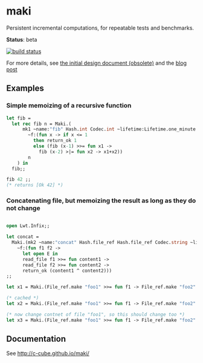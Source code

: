 # maki

Persistent incremental computations, for repeatable tests and benchmarks.

**Status**: beta

[![build status](https://api.travis-ci.org/c-cube/maki.svg?branch=master)](https://travis-ci.org/c-cube/maki)

For more details, see [the initial design document (obsolete)](doc/maki_design.md)
and the [blog post](https://cedeela.fr/maki-on-disk-memoization-for-deterministic-fun-and-profit.html)

## Examples

### Simple memoizing of a recursive function

```ocaml
let fib =
  let rec fib n = Maki.(
      mk1 ~name:"fib" Hash.int Codec.int ~lifetime:Lifetime.one_minute
        ~f:(fun x -> if x <= 1
          then return_ok 1
          else (fib (x-1) >>= fun x1 ->
            fib (x-2) >|= fun x2 -> x1+x2))
        n
    ) in
  fib;;

fib 42 ;;
(* returns [Ok 42] *)
```

### Concatenating file, but memoizing the result as long as they do not change

```ocaml

open Lwt.Infix;;

let concat =
  Maki.(mk2 ~name:"concat" Hash.file_ref Hash.file_ref Codec.string ~lifetime:Lifetime.one_hour
    ~f:(fun f1 f2 ->
      let open E in
      read_file f1 >>= fun content1 ->
      read_file f2 >>= fun content2 ->
      return_ok (content1 ^ content2)))
;;

let x1 = Maki.(File_ref.make "foo1" >>= fun f1 -> File_ref.make "foo2" >>= concat f1);;

(* cached *)
let x2 = Maki.(File_ref.make "foo1" >>= fun f1 -> File_ref.make "foo2" >>= concat f1);;

(* now change contnet of file "foo1", so this should change too *)
let x3 = Maki.(File_ref.make "foo1" >>= fun f1 -> File_ref.make "foo2" >>= concat f1);;


```

## Documentation

See http://c-cube.github.io/maki/
